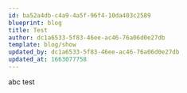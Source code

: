 ```yaml
---
id: ba52a4db-c4a9-4a5f-96f4-10da403c2589
blueprint: blog
title: Test
author: dc1a6533-5f83-46ee-ac46-76a06d0e27db
template: blog/show
updated_by: dc1a6533-5f83-46ee-ac46-76a06d0e27db
updated_at: 1663077758
---
```

abc test